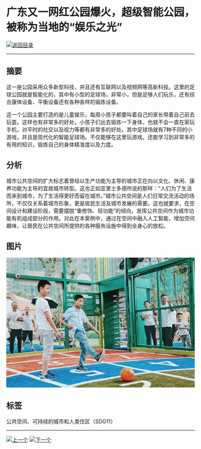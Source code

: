 # 广东又一网红公园爆火，超级智能公园，被称为当地的“娱乐之光”

[![返回目录](http://img.shields.io/badge/点击-返回目录-875A7B.svg?style=flat&colorA=8F8F8F)](/)

----------

## 摘要

这一座公园采用众多新型科技，并且还有互联网以及视频网等高新科技。这里的足球公园就是智能化的，其中有小型的足球场，非常小，但是足够人们玩乐，还有综合康体设备、平衡设备还有各种各样的锻炼设备。

这一个公园主要打造的是儿童娱乐，每周小孩子都要叫着自己的家长带着自己前去玩耍。这样也有非常多的好处，小孩子们出去锻炼一下身体，也就不会一直在家玩手机，对平时的社交以及视力等都有非常多的好处。其中足球场就有7种不同的小游戏，并且是现代化的智能足球场。不仅能够在这里玩游戏，还能学习到非常多的有用的知识，锻炼自己的身体精准度以及力度。


## 分析

城市公共空间的扩大标志着曾经以生产功能为主导的城市正在向以文化、休闲、康养功能为主导的宜居城市转型。这也正如亚里士多德所说的那样：“人们为了生活而来到城市，为了生活得更好而留在城市。”城市公共空间是人们日常交流活动的场所，不仅仅关系着城市形象，更是居民生活及城市发展的需要。这也就要求，在空间设计和建设阶段，需要摆脱“重修饰、轻功能”的倾向，发挥公共空间作为城市功能有机组成部分的作用。对此在本案例中，通过在空间中融入人工智能，增加空间趣味，让居民在公共空间所提供的各种服务设施中得到全身心的放松。




## 图片

![图片](11.7.1.jpg)


## 标签

公共空间、可持续的城市和人类住区（SDG11）



----------

 [![上一个](http://img.shields.io/badge/查看-上一个-875A7B.svg?style=flat&colorA=8F8F8F)](https://doc.shanghaiopen.org.cn/case/11/5.html)
 [![下一个](http://img.shields.io/badge/查看-下一个-875A7B.svg?style=flat&colorA=8F8F8F)](https://doc.shanghaiopen.org.cn/case/12/1.html)
 
 
